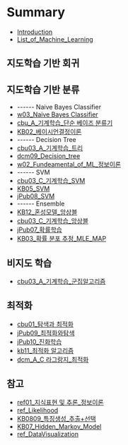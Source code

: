 # Summary

* [Introduction](README.md)
* [List\_of\_Machine\_Learning](listof-machine-learning.md)

## 지도학습 기반 회귀

## 지도학습 기반 분류

* ------ Naive Bayes Classifier
* [w03\_Naive Bayes Classifier](w03naive-bayes-classifier.md)
* [cbu\_A\_기계학습\_단순 베이즈 분류기](w03naive-bayes-classifier/cbua-ae30-acc4-d559-c2b5-b2e8-c21c-bca0-c774-c988-bd84-b958-ae30.md)
* [KB02\_베이시언결정이론](w03naive-bayes-classifier/kb02bca0-c774-c2dc-c5b8-acb0-c815-c774-b860.md)
* ------ Decision Tree
* [cbu03\_A\_기계학습\_트리](cbu03ae30-acc4-d559-c2b5.md)
* [dcm09\_Decision\_tree](cbu03ae30-acc4-d559-c2b5/dcm09decision-tree.md)
* [w02\_Fundeamental\_of\_ML\_정보이론](w02fundeamental-of-ml.md)
* ------ SVM
* [cbu03\_C\_기계학습\_SVM](cbu03c-ae30-acc4-d559-c2b5-svm.md)
* [KB05\_SVM](cbu03c-ae30-acc4-d559-c2b5-svm/kb05svm.md)
* [jPub08\_SVM](cbu03c-ae30-acc4-d559-c2b5-svm/jpub08svm.md)
* ------ Ensemble
* [KB12\_혼성모델\_앙상블](kb12d63c-c131-baa8-b378-c559-c0c1-be14.md)
* [cbu03\_C\_기계학습\_앙상블](kb12d63c-c131-baa8-b378-c559-c0c1-be14/cbu03c-ae30-acc4-d559-c2b5-c559-c0c1-be14.md)
* [jPub07\_확률학습](jpub07d655-b960-d559-c2b5.md)
* [KB03\_확률 분포 추정\_MLE\_MAP](w03naive-bayes-classifier/kb03d655-b960-bd84-d3ec-cd94-c815.md)

## 비지도 학습

* [cbu03\_A\_기계학습\_군집알고리즘](cbu03a-ae30-acc4-d559-c2b5-ad70-c9d1-c54c-ace0-b9ac-c998.md)

## 최적화

* [cbu01\_탐색과 최적화](cbu01.md)
* [jPub09\_최적화와탐색](cbu01/jpob09cd5c-c801-d654-c640-d0d0-c0c9.md)
* [jPub10\_진화학습](cbu01/jpob10c9c4-d654-d559-c2b5.md)
* [kb11\_최적화 알고리즘](cbu01/kb11cd5c-c801-d654-c54c-ace0-b9ac-c998.md)
* [dcm\_A\_C 라그랑지\_최적화](cbu01/dcma-c-b77c-adf8-b791-c9c0-cd5c-c801-d654.md)

## 참고

* [ref01\_지식표현 및 추론\_정보이론](cbu02.md)
* [ref\_Likelihood](w03naive-bayes-classifier/kb03d655-b960-bd84-d3ec-cd94-c815/refd655-b960-cd94-c815-bd84-d3ec-c6b0-b3c4.md)
* [KB0809\_특징생성\_추출+선택](kb0809d2b9-c9d5-c0dd-c131-cd94-cd9c+-c120-d0dd.md)
* [KB07\_Hidden\_Markov\_Model](kb07hidden-markov-model.md)
* [ref\_DataVisualization](refdatavisualization.md)

